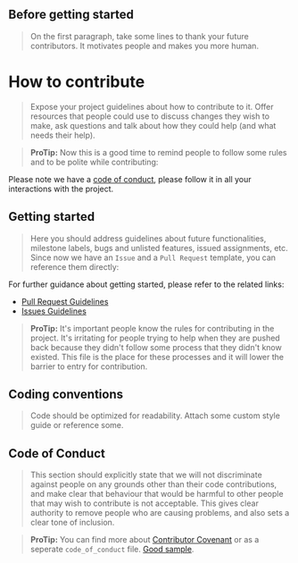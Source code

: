 ## Before getting started

> On the first paragraph, take some lines to thank your future contributors. It motivates people and makes you more human.

# How to contribute

> Expose your project guidelines about how to contribute to it. Offer resources that people could use to discuss changes they wish to make, ask questions and talk about how they could help (and what needs their help).

> **ProTip:** Now this is a good time to remind people to follow some rules and to be polite while contributing:

Please note we have a [code of conduct](#code-of-conduct), please follow it in all your interactions with the project.

## Getting started

> Here you should address guidelines about future functionalities, milestone labels, bugs and unlisted features, issued assignments, etc. Since now we have an `Issue` and a `Pull Request` template, you can reference them directly:

For further guidance about getting started, please refer to the related links:

* [Pull Request Guidelines](PULL_REQUEST_TEMPLATE.md)
* [Issues Guidelines](ISSUE_TEMPLATE.md)

> **ProTip:** It's important people know the rules for contributing in the project. It's irritating for people trying to help when they are pushed back because they didn't follow some process that they didn't know existed. This file is the place for these processes and it will lower the barrier to entry for contribution.

## Coding conventions

> Code should be optimized for readability. Attach some custom style guide or reference some.

## Code of Conduct

> This section should explicitly state that we will not discriminate against people on any grounds other than their code contributions, and make clear that behaviour that would be harmful to other people that may wish to contribute is not acceptable. This gives clear authority to remove people who are causing problems, and also sets a clear tone of inclusion.

> **ProTip:** You can find more about  [Contributor Covenant](http://contributor-covenant.org) or as a seperate `code_of_conduct` file. [Good sample](http://contributor-covenant.org/version/1/4/).
